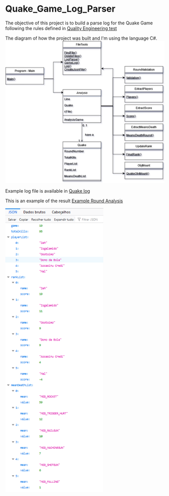 # Quake_Game_Log_Parser

The objective of this project is to build a parse log for the Quake Game following the rules defined in [Quality Engineering test](https://gist.github.com/cloudwalk-tests/af5ede5940b6b03902a532264e3d527e)

The diagram of how the project was built and I'm using the language C#.
![Diagram](https://github.com/kelvinmagalhaes/Quake_Game_Log_Parser/blob/main/Quake_Game_Log/Docs/Quake_Log.jpg)

Example log file is available in [Quake log](https://gist.github.com/cloudwalk-tests/be1b636e58abff14088c8b5309f575d8)

This is an example of the result [Example Round Analysis](https://github.com/kelvinmagalhaes/Quake_Game_Log_Parser/blob/main/Quake_Game_Log/Quake_Game_Log/bin/Debug/netcoreapp3.1/Log_Rounds/AnalysisRound19.json)

![Json File](https://github.com/kelvinmagalhaes/Quake_Game_Log_Parser/blob/main/Quake_Game_Log/Docs/Example_json.png)